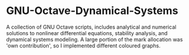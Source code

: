 # GNU-Octave-Dynamical-Systems
A collection of GNU Octave scripts, includes analytical and numerical solutions to nonlinear differential equations, stability analysis, and dynamical systems modeling. A large portion of the mark allocation was 'own contribution', so I implemented different coloured graphs. 
